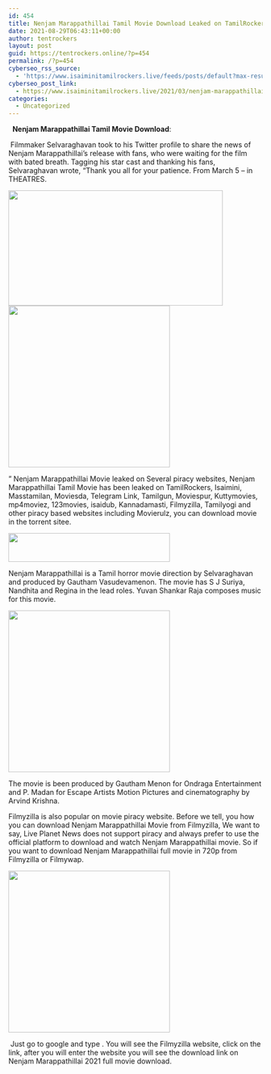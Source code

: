 ```yaml
---
id: 454
title: Nenjam Marappathillai Tamil Movie Download Leaked on TamilRockers, Isaimini 2021
date: 2021-08-29T06:43:11+00:00
author: tentrockers
layout: post
guid: https://tentrockers.online/?p=454
permalink: /?p=454
cyberseo_rss_source:
  - 'https://www.isaiminitamilrockers.live/feeds/posts/default?max-results=150&start-index=151'
cyberseo_post_link:
  - https://www.isaiminitamilrockers.live/2021/03/nenjam-marappathillai-tamil-movie_5.html
categories:
  - Uncategorized
---
```

<meta content="&nbsp; &nbsp; Nenjam Marappathillai Tamil Movie Download : &nbsp;Filmmaker Selvaraghavan took to his Twitter profile to share the news of Nenjam Marappathi..." name="twitter:description" />

  


<center>
</center>

&nbsp;<span face="&quot;Open Sans&quot;, sans-serif">&nbsp;</span>**Nenjam Marappathillai Tamil Movie Download**<span face="Verdana, Geneva, sans-serif">:</span><ins class="zd378e4d2ea" data-affquery="/81dee8bcaf/d378e4d2ea/?placementName=default" data-domain="//aaaaaco.com" data-height="0" data-width="0"></ins>

<ins class="zd378e4d2ea" data-affquery="/81dee8bcaf/d378e4d2ea/?placementName=default" data-domain="//aaaaaco.com" data-height="0" data-width="0"></ins>

<span face="Verdana, Geneva, sans-serif">&nbsp;Filmmaker Selvaraghavan took to his Twitter profile to share the news of Nenjam Marappathillai’s release with fans, who were waiting for the film with bated breath. Tagging his star cast and thanking his fans, Selvaraghavan wrote, “Thank you all for your patience. From March 5 – in THEATRES.</span>

<div class="separator">
  <a href="https://1.bp.blogspot.com/-sLr-WM6oX6c/YEHzdg3tCGI/AAAAAAAAAac/IbkUgQBF-P4dZmHj6alfOqjEkRptwvpXACLcBGAsYHQ/s1200/nm080221_1.jpg"><img loading="lazy" border="0" data-original-height="675" data-original-width="1200" height="228" src="https://1.bp.blogspot.com/-sLr-WM6oX6c/YEHzdg3tCGI/AAAAAAAAAac/IbkUgQBF-P4dZmHj6alfOqjEkRptwvpXACLcBGAsYHQ/w425-h228/nm080221_1.jpg" width="425" /></a>
</div>



<div class="separator">
  <a href="https://aaaaaco.com/d4c26a5800/5e65751a6d/?placementName=default" target="_blank" rel="noopener"><img border="0" data-original-height="166" data-original-width="800" src="https://1.bp.blogspot.com/-Mhu0G74uYWc/YEHzY4leB3I/AAAAAAAAAaY/Zib4syUsIg072WoqWquW2PqxU8w8co_3ACLcBGAsYHQ/s320/unnamed.gif" width="320" /></a>
</div>

<ins class="zd378e4d2ea" data-affquery="/81dee8bcaf/d378e4d2ea/?placementName=default" data-domain="//aaaaaco.com" data-height="0" data-width="0"></ins>

<div>
  <p>
    ” Nenjam Marappathillai Movie leaked on Several piracy websites, Nenjam Marappathillai Tamil Movie has been leaked on TamilRockers, Isaimini, Masstamilan, Moviesda, Telegram Link, Tamilgun, Moviespur, Kuttymovies, mp4moviez, 123movies, isaidub, Kannadamasti, Filmyzilla, Tamilyogi and other piracy based websites including Movierulz, you can download movie in the torrent sitee.
  </p>
  
  <div class="separator">
    <a href="https://aaaaaco.com/d4c26a5800/5e65751a6d/?placementName=default" target="_blank" rel="noopener"><img loading="lazy" border="0" data-original-height="270" data-original-width="480" height="57" src="https://1.bp.blogspot.com/-0uEouE50xCY/YEHzmPF8c9I/AAAAAAAAAak/EZeBQ7j1XEomrvHR_wxr26vpGNj6Gl25QCLcBGAsYHQ/w320-h57/giphy.gif" width="320" /></a>
  </div>
  
  <p>
    <ins class="zd378e4d2ea" data-affquery="/81dee8bcaf/d378e4d2ea/?placementName=default" data-domain="//aaaaaco.com" data-height="0" data-width="0"></ins>
  </p>
  
  <p>
    Nenjam Marappathillai is a Tamil horror movie direction by Selvaraghavan and produced by Gautham Vasudevamenon. The movie has S J Suriya, Nandhita and Regina in the lead roles. Yuvan Shankar Raja composes music for this movie.&nbsp;<ins class="zd378e4d2ea" data-affquery="/81dee8bcaf/d378e4d2ea/?placementName=default" data-domain="//aaaaaco.com" data-height="0" data-width="0"></ins>
  </p>
  
  <div class="separator">
    <a href="https://aaaaaco.com/d4c26a5800/5e65751a6d/?placementName=default" target="_blank" rel="noopener"><img border="0" data-original-height="166" data-original-width="800" src="https://1.bp.blogspot.com/-nKH3wI7oTfE/YEHzwZyS8oI/AAAAAAAAAas/YjZA3yoNIpY0TWVMzROZymFZvuusQOhyACLcBGAsYHQ/s320/unnamed.gif" width="320" /></a>
  </div>
  
  <p>
    <ins class="zd378e4d2ea" data-affquery="/81dee8bcaf/d378e4d2ea/?placementName=default" data-domain="//aaaaaco.com" data-height="0" data-width="0"></ins>
  </p>
  
  <p>
    The movie is been produced by Gautham Menon for Ondraga Entertainment and P. Madan for Escape Artists Motion Pictures and cinematography by Arvind Krishna.
  </p>
  
  <p>
    <ins class="zd378e4d2ea" data-affquery="/81dee8bcaf/d378e4d2ea/?placementName=default" data-domain="//aaaaaco.com" data-height="0" data-width="0"></ins>
  </p>
  
  <p>
    Filmyzilla is also popular on movie piracy website. Before we tell, you how you can download Nenjam Marappathillai Movie from Filmyzilla, We want to say, Live Planet News does not support piracy and always prefer to use the official platform to download and watch Nenjam Marappathillai movie. So if you want to download Nenjam Marappathillai full movie in 720p from Filmyzilla or Filmywap.
  </p>
  
  <div class="separator">
    <a href="https://aaaaaco.com/d4c26a5800/5e65751a6d/?placementName=default" target="_blank" rel="noopener"><img border="0" data-original-height="166" data-original-width="800" src="https://1.bp.blogspot.com/-ThXqV-px5Ko/YEHz0CQzQEI/AAAAAAAAAaw/bqRBCJBXIvcFzwlCwfengxU_Vtvzne-PwCLcBGAsYHQ/s320/unnamed.gif" width="320" /></a>
  </div>
  
  <p>
    &nbsp;Just go to google and type . You will see the Filmyzilla website, click on the link, after you will enter the website you will see the download link on Nenjam Marappathillai 2021 full&nbsp;movie download.
  </p>
</div>

<center>
</center>